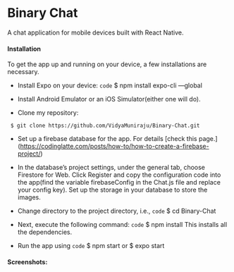 # Binary Chat

A chat application for mobile devices built with React Native.

#### Installation

To get the app up and running on your device, a few installations are necessary.

* Install Expo on your device:
`code` $ npm install expo-cli —global

* Install Android Emulator or an iOS Simulator(either one will do).

* Clone my repository:
```
 $ git clone https://github.com/VidyaMuniraju/Binary-Chat.git

 ```

* Set up a firebase database for the app. For details [check this page.] (https://codinglatte.com/posts/how-to/how-to-create-a-firebase-project/)

* In the database’s project settings, under the general tab, choose Firestore for Web. Click Register and copy the configuration code into the app(find the variable firebaseConfig in the Chat.js file and replace your config key).
Set up the storage in your database to store the images.

* Change directory to the project directory, i.e., 
`code` $ cd Binary-Chat

* Next, execute the following command:
`code` $ npm install
This installs all the dependencies.

* Run the app using
`code` $ npm start or $ expo start

#### Screenshots:

